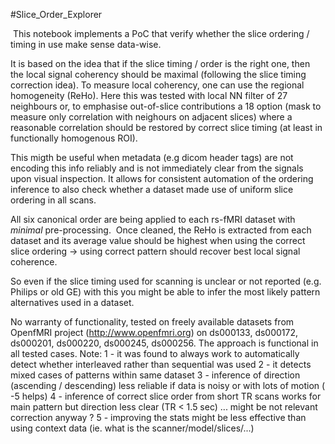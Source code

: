 #Slice_Order_Explorer

 This notebook implements a PoC that verify whether the slice ordering / timing in use make sense data-wise.

 It is based on the idea that if the slice timing / order is the right one, then the local signal coherency 
 should be maximal (following the slice timing correction idea). To measure local coherency, one can use
 the regional homogeneity (ReHo). Here this was tested with local NN filter of 27 neighbours or, to emphasise
 out-of-slice contributions a 18 option (mask to measure only correlation with neighours on adjacent slices)
 where a reasonable correlation should be restored by correct slice timing (at least in functionally homogenous ROI).

 This migth be useful when metadata (e.g dicom header tags) are not encoding this info reliably and
 is not immediately clear from the signals upon visual inspection.
 It allows for consistent automation of the ordering inference to also check whether a dataset made use of 
 uniform slice ordering in all scans.

 All six canonical order are being applied to each rs-fMRI dataset with *minimal* pre-processing. 
 Once cleaned, the ReHo is extracted from each dataset and its average value should be highest when using the correct
 slice ordering -> using correct pattern should recover best local signal coherence.
 
 So even if the slice timing used for scanning is unclear or not reported (e.g. Philips or old GE) with this 
 you might be able to infer the most likely pattern alternatives used in a dataset.
 
 No warranty of functionality, tested on freely available datasets from OpenfMRI project (http://www.openfmri.org)
 on ds000133, ds000172, ds000201, ds000220, ds000245, ds000256. The approach is functional in all tested cases.
 Note:
 1 - it was found to always work to automatically detect whether interleaved rather than sequential was used
 2 - it detects mixed cases of patterns within same dataset
 3 - inference of direction (ascending / descending) less reliable if data is noisy or with lots of motion ( -5 helps)
 4 - inference of correct slice order from short TR scans works for main pattern but direction less clear (TR < 1.5 sec) 
     ...  might be not relevant correction anyway ?
 5 - improving the stats might be less effective than using context data (ie. what is the scanner/model/slices/...)
